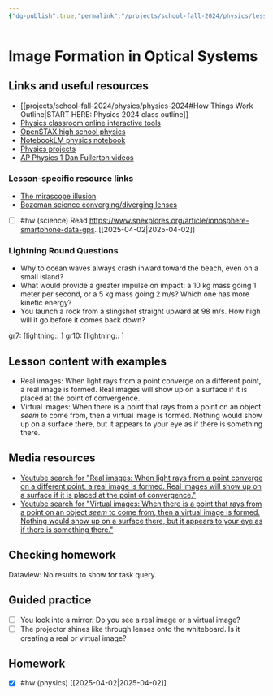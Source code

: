 ```yaml
---
{"dg-publish":true,"permalink":"/projects/school-fall-2024/physics/lessons/image-formation/"}
---
```



#  Image Formation in Optical Systems

## Links and useful resources 

- [[projects/school-fall-2024/physics/physics-2024#How Things Work Outline\|START HERE: Physics 2024 class outline]]
- [Physics classroom online interactive tools](https://www.physicsclassroom.com/Lesson-Plans/Algebra-Based-Physics)
- [OpenSTAX high school physics](https://openstax.org/books/physics/pages/1-introduction)
- [NotebookLM physics notebook](https://notebooklm.google.com/notebook/94fe29f5-cebb-4621-9e03-d20110b7a978)
- [Physics projects](https://www.sciencebuddies.org/science-fair-projects/science-projects/physics/high-school)
- [AP Physics 1 Dan Fullerton videos](https://www.youtube.com/playlist?list=PLd2HWlWc-MsysWuL9ksneEM8cl5bk3bHH)


### Lesson-specific resource links

- [The mirascope illusion](https://www.physics.wisc.edu/ingersollmuseum/exhibits/opticscolor/parabolicmirrorillusion/) 
- [Bozeman science converging/diverging lenses](https://www.youtube.com/watch?v=mfytZxM8lho)  
- [ ] #hw (science) Read https://www.snexplores.org/article/ionosphere-smartphone-data-gps. [[2025-04-02\|2025-04-02]]




### Lightning Round Questions

- Why to ocean waves always crash inward toward the beach, even on a small island? 
- What would provide a greater impulse on impact: a 10 kg mass going 1 meter per second, or a 5 kg mass going 2 m/s? Which one has more kinetic energy? 
- You launch a rock from a slingshot straight upward at 98 m/s. How high will it go before it comes back down?

gr7: [lightning:: ]
gr10: [lightning:: ]

## Lesson content with examples


- Real images: When light rays from a point converge on a different point, a real image is formed. Real images will show up on a surface if it is placed at the point of convergence. 
- Virtual images: When there is a point that rays from a point on an object *seem* to come from, then a virtual image is formed. Nothing would show up on a surface there, but it appears to your eye as if there is something there. 


## Media resources

- [Youtube search for "Real images: When light rays from a point converge on a different point, a real image is formed. Real images will show up on a surface if it is placed at the point of convergence."](https://www.youtube.com/results?search_query=Real%20images:%20When%20light%20rays%20from%20a%20point%20converge%20on%20a%20different%20point,%20a%20real%20image%20is%20formed.%20Real%20images%20will%20show%20up%20on%20a%20surface%20if%20it%20is%20placed%20at%20the%20point%20of%20convergence.) 
- [Youtube search for "Virtual images: When there is a point that rays from a point on an object *seem* to come from, then a virtual image is formed. Nothing would show up on a surface there, but it appears to your eye as if there is something there."](https://www.youtube.com/results?search_query=Virtual%20images:%20When%20there%20is%20a%20point%20that%20rays%20from%20a%20point%20on%20an%20object%20*seem*%20to%20come%20from,%20then%20a%20virtual%20image%20is%20formed.%20Nothing%20would%20show%20up%20on%20a%20surface%20there,%20but%20it%20appears%20to%20your%20eye%20as%20if%20there%20is%20something%20there.) 
## Checking homework
<div><div class="dataview dataview-error-box"><p class="dataview dataview-error-message">Dataview: No results to show for task query.</p></div></div>

## Guided practice


- [ ] You look into a mirror. Do you see a real image or a virtual image?  
- [ ] The projector shines like through lenses onto the whiteboard. Is it creating a real or virtual image?  

## Homework

- [x] #hw (physics) [[2025-04-02\|2025-04-02]]
